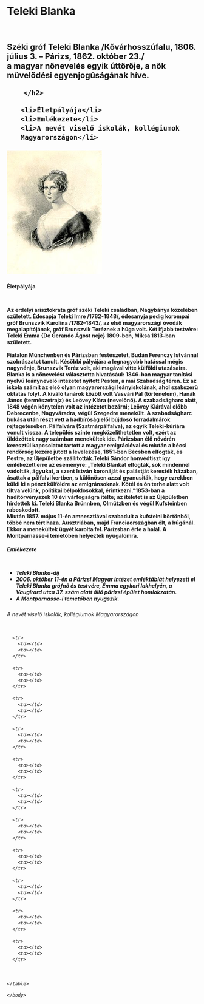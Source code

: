 <!DOCTYPE html>
<html>
    <head>
<link rel="stylesheet" href="teleki css.css">
    </head>
    <body>
        <h1>Teleki Blanka</h1>
        <br>
        <h2>Széki gróf Teleki Blanka /Kővárhosszúfalu, 1806. július 3. – Párizs, 1862. október 23./ <br>
            a magyar nőnevelés egyik úttörője, a nők művelődési egyenjogúságának híve. 

        </h2>
<ul>

    <li>Életpályája</li>
    <li>Emlékezete</li>
    <li>A nevét viselő iskolák, kollégiumok Magyarországon</li>
</ul>

<h3>
    <img src="Teleki_Blanka.jpg" alt="">
</h3>

<h4>
    <p id="elete">Életpályája</p>
    <br>
    <p id="elete-szoveg">Az erdélyi arisztokrata gróf széki Teleki családban, Nagybánya közelében született. Édesapja Teleki Imre /1782-1848/, édesanyja pedig korompai gróf Brunszvik Karolina /1782–1843/, az első magyarországi óvodák megalapítójának, gróf Brunszvik Teréznek a húga volt. Két ifjabb testvére: Teleki Emma {De Gerando Ágost neje} 1809-ben, Miksa 1813-ban született. <br> <br>
        Fiatalon Münchenben és Párizsban festészetet, Budán Ferenczy Istvánnál szobrászatot tanult. Későbbi pályájára a legnagyobb hatással mégis nagynénje, Brunszvik Teréz volt, aki magával vitte külföldi utazásaira. Blanka is a nőnevelést választotta hivatásául: 1846-ban magyar tanítási nyelvű leánynevelő intézetet nyitott Pesten, a mai Szabadság téren. Ez az iskola számít az első olyan magyarországi leányiskolának, ahol szakszerű oktatás folyt. A kiváló tanárok között volt Vasvári Pál (történelem), Hanák János (természetrajz) és Leövey Klára (nevelőnő). A szabadságharc alatt, 1848 végén kénytelen volt az intézetet bezárni; Leövey Klárával előbb Debrecenbe, Nagyváradra, végül Szegedre menekült. A szabadságharc bukása után részt vett a hadbíróság elől bújdosó forradalmárok rejtegetésében. Pálfalvára (Szatmárpálfalva), az egyik Teleki-kúriára vonult vissza. A település szinte megközelíthetetlen volt, ezért az üldözöttek nagy számban menekültek ide. Párizsban élő nővérén keresztül kapcsolatot tartott a magyar emigrációval és miután a bécsi rendőrség kezére jutott a levelezése, 1851-ben Bécsben elfogták, és Pestre, az Újépületbe szállították.Teleki Sándor honvédtiszt így emlékezett erre az eseményre: „Teleki Blankát elfogták, sok mindennel vádolták, ágyukat, a szent István koronáját és palástját keresték házában, ásattak a pálfalvi kertben, s különösen azzal gyanusiták, hogy ezrekben küldi ki a pénzt külföldre az emigránsoknak. Kötél és ón terhe alatt volt tiltva velünk, politikai bélpoklosokkal, érintkezni.”1853-ban a haditörvényszék 10 évi várfogságra ítélte; az ítéletet is az Újépületben hirdették ki. Teleki Blanka Brünnben, Olmützben és végül Kufsteinben raboskodott. <br>
         Miután 1857. május 11-én amnesztiával szabadult a kufsteini börtönből, többé nem tért haza. Ausztriában, majd Franciaországban élt, a húgánál. Ekkor a menekültek ügyét karolta fel. Párizsban érte a halál. A Montparnasse-i temetőben helyezték nyugalomra.</p>
</h4>

<h5>
    <p id="kaki">Emlékezete</p>
    <br>
    <ul id="elete-szoveg">
        <li>Teleki Blanka-díj</li>
        <li>2006. október 11-én a Párizsi Magyar Intézet emléktáblát helyezett el Teleki Blanka grófnő és testvére, Emma egykori lakhelyén, a Vaugirard utca 37. szám alatt álló párizsi épület homlokzatán. 
        </li>
        <li>A Montparnasse-i temetőben nyugszik.
        </li>
    </ul>
</h5>

<h6>
    <p id="elete">A nevét viselő iskolák, kollégiumok Magyarországon</p>
    <br>
    <table>

      <tr>
        <td></td>
        <td></td>
      </tr>

      <tr>
        <td></td>
        <td></td>
      </tr>

      <tr>
        <td></td>
        <td></td>
      </tr>

      <tr>
        <td></td>
        <td></td>
      </tr>

      <tr>
        <td></td>
        <td></td>
      </tr>

      <tr>
        <td></td>
        <td></td>
      </tr>

      <tr>
        <td></td>
        <td></td>
      </tr>

      <tr>
        <td></td>
        <td></td>
      </tr>

      <tr>
        <td></td>
        <td></td>
      </tr>

      <tr>
        <td></td>
        <td></td>
      </tr>

      <tr>
        <td></td>
        <td></td>
      </tr>

      

    </table>
</h6>












    </body>
</html>
